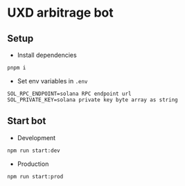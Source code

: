# UXD arbitrage bot

## Setup

- Install dependencies

```sh
pnpm i
```

- Set env variables in `.env`

```env
SOL_RPC_ENDPOINT=solana RPC endpoint url
SOL_PRIVATE_KEY=solana private key byte array as string
```

## Start bot

- Development
```sh
npm run start:dev
```

- Production
```sh
npm run start:prod
```
